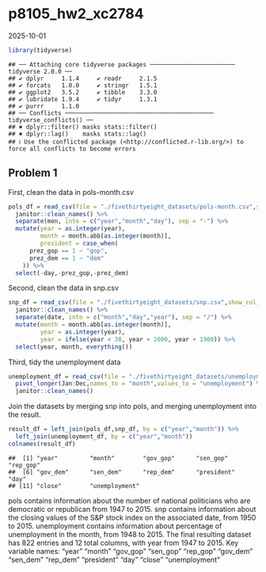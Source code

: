 p8105_hw2_xc2784
================
2025-10-01

``` r
library(tidyverse)
```

    ## ── Attaching core tidyverse packages ──────────────────────── tidyverse 2.0.0 ──
    ## ✔ dplyr     1.1.4     ✔ readr     2.1.5
    ## ✔ forcats   1.0.0     ✔ stringr   1.5.1
    ## ✔ ggplot2   3.5.2     ✔ tibble    3.3.0
    ## ✔ lubridate 1.9.4     ✔ tidyr     1.3.1
    ## ✔ purrr     1.1.0     
    ## ── Conflicts ────────────────────────────────────────── tidyverse_conflicts() ──
    ## ✖ dplyr::filter() masks stats::filter()
    ## ✖ dplyr::lag()    masks stats::lag()
    ## ℹ Use the conflicted package (<http://conflicted.r-lib.org/>) to force all conflicts to become errors

## Problem 1

First, clean the data in pols-month.csv

``` r
pols_df = read_csv(file = "./fivethirtyeight_datasets/pols-month.csv",show_col_types = FALSE) %>% 
  janitor::clean_names() %>% 
  separate(mon, into = c("year","month","day"), sep = "-") %>% 
  mutate(year = as.integer(year), 
         month = month.abb[as.integer(month)],
         president = case_when(
      prez_gop == 1 ~ "gop",
      prez_dem == 1 ~ "dem"
    )) %>%
  select(-day,-prez_gop,-prez_dem)
```

Second, clean the data in snp.csv

``` r
snp_df = read_csv(file = "./fivethirtyeight_datasets/snp.csv",show_col_types = FALSE) %>% 
  janitor::clean_names() %>% 
  separate(date, into = c("month","day","year"), sep = "/") %>% 
  mutate(month = month.abb[as.integer(month)],
         year = as.integer(year),  
         year = ifelse(year < 30, year + 2000, year + 1900)) %>% 
  select(year, month, everything())
```

Third, tidy the unemployment data

``` r
unemployment_df = read_csv(file = "./fivethirtyeight_datasets/unemployment.csv", show_col_types = FALSE) %>% 
  pivot_longer(Jan:Dec,names_to = "month",values_to = "unemployment") %>%
  janitor::clean_names() 
```

Join the datasets by merging snp into pols, and merging unemployment
into the result.

``` r
result_df = left_join(pols_df,snp_df, by = c("year","month")) %>% 
  left_join(unemployment_df, by = c("year","month"))
colnames(result_df)
```

    ##  [1] "year"         "month"        "gov_gop"      "sen_gop"      "rep_gop"     
    ##  [6] "gov_dem"      "sen_dem"      "rep_dem"      "president"    "day"         
    ## [11] "close"        "unemployment"

pols contains information about the number of national politicians who
are democratic or republican from 1947 to 2015. snp contains information
about the closing values of the S&P stock index on the associated date,
from 1950 to 2015. unemployment contains information about percentage of
unemployment in the month, from 1948 to 2015. The final resulting
dataset has 822 entries and 12 total columns, with year from 1947 to
2015. Key variable names: “year” “month” “gov_gop” “sen_gop” “rep_gop”
“gov_dem” “sen_dem” “rep_dem” “president” “day” “close” “unemployment”
